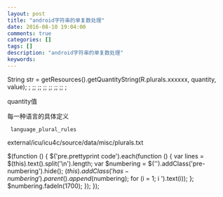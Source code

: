 ```yaml
---
layout: post
title: "android字符串的单复数处理"
date: 2016-08-10 19:04:00 
comments: true
categories: []
tags: []
description: "android字符串的单复数处理"
keywords: 
---
```



 
  String str = getResources().getQuantityString(R.plurals.xxxxxx, quantity, value);
  <plurals name="xxxxxx">;
    <item quantity="zero">;</item>;
    <item quantity="one">;</item>;
    <item quantity="two">;</item>;
    <item quantity="few">;</item>;
    <item quantity="many">;</item>;
    <item quantity="other">;</item>;
</plurals>;
  
   quantity值
  
  
   
  
  
   
  
  
   每一种语言的具体定义
   
    
     language_plural_rules
    
   
  
  
   
  
  
   external/icu/icu4c/source/data/misc/plurals.txt
  
 
 
  $(function () {
                $('pre.prettyprint code').each(function () {
                    var lines = $(this).text().split('\n').length;
                    var $numbering = $('').addClass('pre-numbering').hide();
                    $(this).addClass('has-numbering').parent().append($numbering);
                    for (i = 1; i ').text(i));
                    };
                    $numbering.fadeIn(1700);
                });
            });
 


